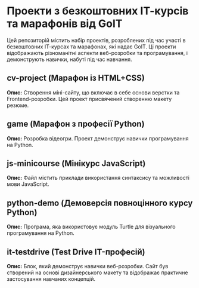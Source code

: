 # Проекти з безкоштовних ІТ-курсів та марафонів від GoIT

Цей репозиторій містить набір проектів, розроблених під час участі в безкоштовних ІТ-курсах та марафонах, які надає GoIT. 
Ці проекти відображають різноманітні аспекти веб-розробки та програмування, і демонструють навички, набуті під час навчання.

## cv-project (Марафон із HTML+CSS)

**Опис:** Створення міні-сайту, що включає в себе основи верстки та Frontend-розробки. 
Цей проект присвячений створенню макету резюме.

## game (Марафон з професії Python)

**Опис:** Розробка відеогри. Проект демонструє навички програмування на Python.

## js-minicourse (Мінікурс JavaScript)

**Опис:** Файл містить приклади використання синтаксису та можливості мови JavaScript.

## python-demo (Демоверсія повноцінного курсу Python)

**Опис:** Програма, яка використовує модуль Turtle для візуального програмування на Python.

## it-testdrive (Test Drive IT-професій)

**Опис:** Блок, який демонструє навички веб-розробки. Сайт був створений на основі дизайнерського макету та відображає практичне застосування навчаних концепцій.
